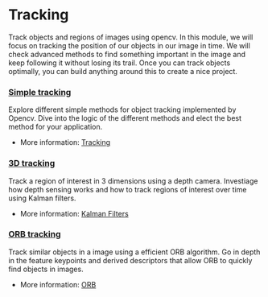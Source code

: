 # Tracking

Track objects and regions of images using opencv. 
In this module, we will focus on tracking the position of our objects in our image in time. 
We will check advanced methods to find something important in the image and keep following it without losing its trail. 
Once you can track objects optimally, you can build anything around this to create a nice project.

### [Simple tracking](https://github.com/vubir-projectEIT/Image_Processing/edit/main/Tracking/Simple)

Explore different simple methods for object tracking implemented by Opencv.
Dive into the logic of the different methods and elect the best method for your application.

- More information: [Tracking](https://www.learnopencv.com/object-tracking-using-opencv-cpp-python/)
  
### [3D tracking](https://github.com/vubir-projectEIT/Image_Processing/edit/main/Tracking/3D)

Track a region of interest in 3 dimensions using a depth camera.
Investiage how depth sensing works and how to track regions of interest over time using Kalman filters.

- More information: [Kalman Filters](https://pieriantraining.com/kalman-filter-opencv-python-example/)

### [ORB tracking](https://github.com/vubir-projectEIT/Image_Processing/edit/main/Tracking/ORB)

Track similar objects in a image using a efficient ORB algorithm.
Go in depth in the feature keypoints and derived descriptors that allow ORB to quickly find objects in images.

- More information: [ORB](https://medium.com/thedeephub/detecting-and-tracking-objects-with-orb-using-opencv-d228f4c9054e)
